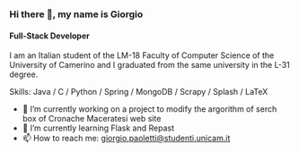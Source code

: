 ### Hi there 👋, my name is Giorgio
#### Full-Stack Developer 
I am an Italian student of the LM-18 Faculty of Computer Science of the University of Camerino and I graduated from the same university in the L-31 degree.

Skills: Java / C / Python / Spring / MongoDB / Scrapy / Splash / LaTeX

- 🔭 I’m currently working on a project to modify the argorithm of serch box of Cronache Maceratesi web site
- 🌱 I’m currently learning Flask and Repast 
- 📫 How to reach me: giorgio.paoletti@studenti.unicam.it 




